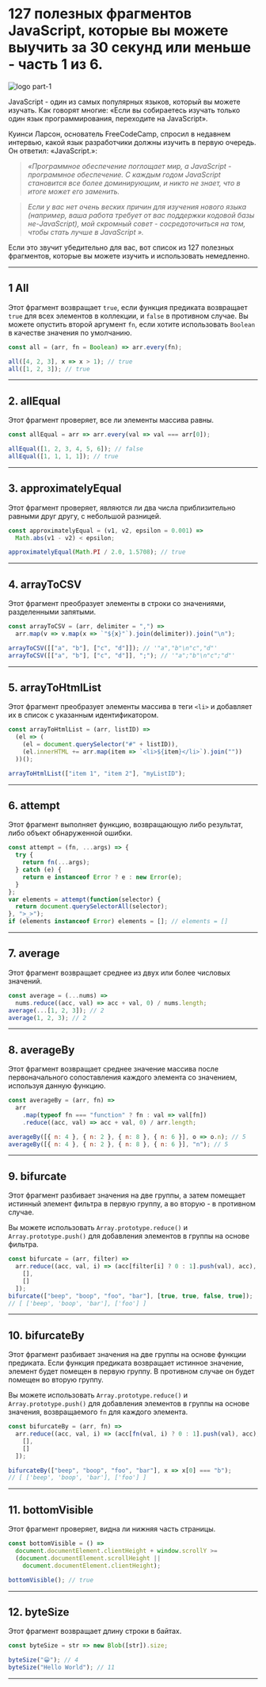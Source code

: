 # 127 полезных фрагментов JavaScript, которые вы можете выучить за 30 секунд или меньше - часть 1 из 6.

![logo part-1](img/logo-1.jpg)

JavaScript - один из самых популярных языков, который вы можете изучать. Как говорят многие: «Если вы собираетесь изучать только один язык программирования, переходите на JavaScript».

Куинси Ларсон, основатель FreeCodeCamp, спросил в недавнем интервью, какой язык разработчики должны изучить в первую очередь. Он ответил: «JavaScript.»:

> _«Программное обеспечение поглощает мир, а JavaScript - программное обеспечение. С каждым годом JavaScript становится все более доминирующим, и никто не знает, что в итоге может его заменить._

> _Если у вас нет очень веских причин для изучения нового языка (например, ваша работа требует от вас поддержки кодовой базы не-JavaScript), мой скромный совет - сосредоточиться на том, чтобы стать лучше в JavaScript »._

Если это звучит убедительно для вас, вот список из 127 полезных фрагментов, которые вы можете изучить и использовать немедленно.

---

## 1 All

Этот фрагмент возвращает `true`, если функция предиката возвращает `true` для всех элементов в коллекции, и `false` в противном случае. Вы можете опустить второй аргумент `fn`, если хотите использовать `Boolean` в качестве значения по умолчанию.

```javascript
const all = (arr, fn = Boolean) => arr.every(fn);

all([4, 2, 3], x => x > 1); // true
all([1, 2, 3]); // true
```

---

## 2. allEqual

Этот фрагмент проверяет, все ли элементы массива равны.

```javascript
const allEqual = arr => arr.every(val => val === arr[0]);

allEqual([1, 2, 3, 4, 5, 6]); // false
allEqual([1, 1, 1, 1]); // true
```

---

## 3. approximatelyEqual

Этот фрагмент проверяет, являются ли два числа приблизительно равными друг другу, с небольшой разницей.

```javascript
const approximatelyEqual = (v1, v2, epsilon = 0.001) =>
  Math.abs(v1 - v2) < epsilon;

approximatelyEqual(Math.PI / 2.0, 1.5708); // true
```

---

## 4. arrayToCSV

Этот фрагмент преобразует элементы в строки со значениями, разделенными запятыми.

```javascript
const arrayToCSV = (arr, delimiter = ",") =>
  arr.map(v => v.map(x => `"${x}"`).join(delimiter)).join("\n");

arrayToCSV([["a", "b"], ["c", "d"]]); // '"a","b"\n"c","d"'
arrayToCSV([["a", "b"], ["c", "d"]], ";"); // '"a";"b"\n"c";"d"'
```

---

## 5. arrayToHtmlList

Этот фрагмент преобразует элементы массива в теги `<li>` и добавляет их в список с указанным идентификатором.

```javascript
const arrayToHtmlList = (arr, listID) =>
  (el => (
    (el = document.querySelector("#" + listID)),
    (el.innerHTML += arr.map(item => `<li>${item}</li>`).join(""))
  ))();

arrayToHtmlList(["item 1", "item 2"], "myListID");
```

---

## 6. attempt

Этот фрагмент выполняет функцию, возвращающую либо результат, либо объект обнаруженной ошибки.

```javascript
const attempt = (fn, ...args) => {
  try {
    return fn(...args);
  } catch (e) {
    return e instanceof Error ? e : new Error(e);
  }
};
var elements = attempt(function(selector) {
  return document.querySelectorAll(selector);
}, ">_>");
if (elements instanceof Error) elements = []; // elements = []
```

---

## 7. average

Этот фрагмент возвращает среднее из двух или более числовых значений.

```javascript
const average = (...nums) =>
  nums.reduce((acc, val) => acc + val, 0) / nums.length;
average(...[1, 2, 3]); // 2
average(1, 2, 3); // 2
```

---

## 8. averageBy

Этот фрагмент возвращает среднее значение массива после первоначального сопоставления каждого элемента со значением, используя данную функцию.

```javascript
const averageBy = (arr, fn) =>
  arr
    .map(typeof fn === "function" ? fn : val => val[fn])
    .reduce((acc, val) => acc + val, 0) / arr.length;

averageBy([{ n: 4 }, { n: 2 }, { n: 8 }, { n: 6 }], o => o.n); // 5
averageBy([{ n: 4 }, { n: 2 }, { n: 8 }, { n: 6 }], "n"); // 5
```

---

## 9. bifurcate

Этот фрагмент разбивает значения на две группы, а затем помещает истинный элемент фильтра в первую группу, а во вторую - в противном случае.

Вы можете использовать `Array.prototype.reduce()` и `Array.prototype.push()` для добавления элементов в группы на основе фильтра.

```javascript
const bifurcate = (arr, filter) =>
  arr.reduce((acc, val, i) => (acc[filter[i] ? 0 : 1].push(val), acc), [
    [],
    []
  ]);
bifurcate(["beep", "boop", "foo", "bar"], [true, true, false, true]);
// [ ['beep', 'boop', 'bar'], ['foo'] ]
```

---

## 10. bifurcateBy

Этот фрагмент разбивает значения на две группы на основе функции предиката. Если функция предиката возвращает истинное значение, элемент будет помещен в первую группу. В противном случае он будет помещен во вторую группу.

Вы можете использовать `Array.prototype.reduce()` и `Array.prototype.push()` для добавления элементов в группы на основе значения, возвращаемого `fn` для каждого элемента.

```javascript
const bifurcateBy = (arr, fn) =>
  arr.reduce((acc, val, i) => (acc[fn(val, i) ? 0 : 1].push(val), acc), [
    [],
    []
  ]);

bifurcateBy(["beep", "boop", "foo", "bar"], x => x[0] === "b");
// [ ['beep', 'boop', 'bar'], ['foo'] ]
```

---

## 11. bottomVisible

Этот фрагмент проверяет, видна ли нижняя часть страницы.

```javascript
const bottomVisible = () =>
  document.documentElement.clientHeight + window.scrollY >=
  (document.documentElement.scrollHeight ||
    document.documentElement.clientHeight);

bottomVisible(); // true
```

---

## 12. byteSize

Этот фрагмент возвращает длину строки в байтах.

```javascript
const byteSize = str => new Blob([str]).size;

byteSize("😀"); // 4
byteSize("Hello World"); // 11
```

---
